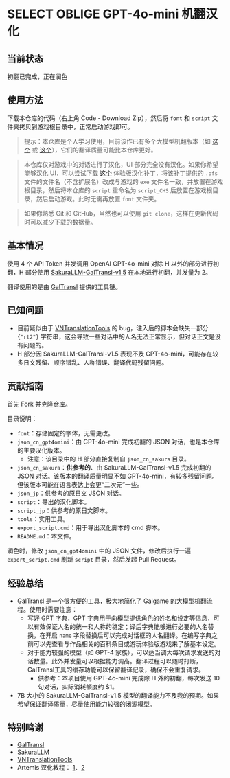 # SELECT OBLIGE GPT-4o-mini 机翻汉化

## 当前状态

初翻已完成，正在润色

## 使用方法

下载本仓库的代码（右上角 Code - Download Zip），然后将 `font` 和 `script` 文件夹拷贝到游戏根目录中，正常启动游戏即可。

> 提示：本仓库是个人学习使用，目前该作已有多个大模型机翻版本（如 [这个](https://github.com/tangqz/select-oblige-zh-machine-translation) 或 [这个](https://2dfan.com/downloads/25546)），它们的翻译质量可能比本仓库更好。

> 本仓库仅对游戏中的对话进行了汉化，UI 部分完全没有汉化。如果你希望能够汉化 UI，可以尝试下载 [这个](https://tieba.baidu.com/p/9094923400) 体验版汉化补丁，将该补丁提供的 `.pfs` 文件的文件名（不含扩展名）改成与游戏的 `exe` 文件名一致，并放置在游戏根目录，然后将本仓库的 `script` 重命名为 `script_CHS` 后放置在游戏根目录，然后启动游戏。此时无需再放置 `font` 文件夹。

> 如果你熟悉 Git 和 GitHub，当然也可以使用 `git clone`，这样在更新代码时可以减少下载的数据量。

## 基本情况

使用 4 个 API Token 并发调用 OpenAI GPT-4o-mini 对除 H 以外的部分进行初翻，H 部分使用 [SakuraLLM-GalTransl-v1.5](https://huggingface.co/SakuraLLM/GalTransl-7B-v1.5) 在本地进行初翻，并发量为 2。

翻译使用的是由 [GalTransl](https://github.com/XD2333/GalTransl) 提供的工具链。

## 已知问题

- 目前疑似由于 [VNTranslationTools](https://github.com/arcusmaximus/VNTranslationTools) 的 bug，注入后的脚本会缺失一部分 `{"rt2"}` 字符串，这会导致一些对话中的人名无法正常显示，但对话正文是没有问题的。
- H 部分因 SakuraLLM-GalTransl-v1.5 表现不及 GPT-4o-mini，可能存在较多日文残留、顺序错乱、人称错误、翻译代码残留问题。

## 贡献指南

首先 Fork 并克隆仓库。

目录说明：
- `font`：存储固定的字体，无需更改。
- `json_cn_gpt4omini`：由 GPT-4o-mini 完成初翻的 JSON 对话，也是本仓库的主要汉化版本。
  - 注意：该目录中的 H 部分直接复制自 `json_cn_sakura` 目录。
- `json_cn_sakura`：**供参考的**、由 SakuraLLM-GalTransl-v1.5 完成初翻的 JSON 对话。该版本的翻译质量明显不如 GPT-4o-mini，有较多残留问题。但该版本可能在语言表达上会更“二次元”一些。
- `json_jp`：供参考的原日文 JSON 对话。
- `script`：导出的汉化脚本。
- `script_jp`：供参考的原日文脚本。
- `tools`：实用工具。
- `export_script.cmd`：用于导出汉化脚本的 cmd 脚本。
- `README.md`：本文件。

润色时，修改 `json_cn_gpt4omini` 中的 JSON 文件，修改后执行一遍 `export_script.cmd` 刷新 `script` 目录，然后发起 Pull Request。

## 经验总结

- GalTransl 是一个很方便的工具，极大地简化了 Galgame 的大模型机翻流程。使用时需要注意：
  - 写好 GPT 字典，GPT 字典用于向模型提供角色的姓名和设定等信息，可以有效保证人名的统一和人称的稳定；译后字典能够进行必要的人名替换，在开启 `name` 字段替换后可以完成对话框的人名翻译。在编写字典之前可以先查看与作品相关的百科条目或游玩体验版游戏来了解基本设定。
  - 对于能力较强的模型（如 GPT-4 家族），可以适当调大每次请求发送的对话数量。此外并发量可以根据能力调高。翻译过程可以随时打断，GalTransl工具的缓存功能可以保留翻译记录，确保不会重复请求。
    - 供参考：本项目使用 GPT-4o-mini 完成除 H 外的初翻，每次发送 10 句对话，实际消耗额度约 $1。
- 7B 大小的 SakuraLLM-GalTransl-v1.5 模型的翻译能力不及我的预期。如果希望保证翻译质量，尽量使用能力较强的闭源模型。

## 特别鸣谢

- [GalTransl](https://github.com/XD2333/GalTransl)
- [SakuraLLM](https://github.com/SakuraLLM/SakuraLLM)
- [VNTranslationTools](https://github.com/arcusmaximus/VNTranslationTools)
- Artemis 汉化教程： [1](https://www.bilibili.com/read/cv13105700/)、[2](https://hasen.hedgehog-qd.xyz/?p=106)
